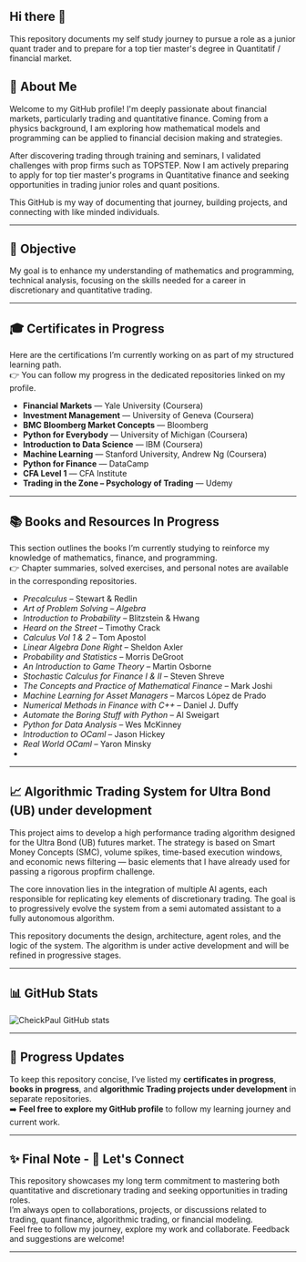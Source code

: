 ## Hi there 👋

This repository documents my self study journey to pursue a role as a junior quant trader and to prepare for a top tier master's degree in Quantitatif / financial market.

## 👤 About Me 

Welcome to my GitHub profile! I'm deeply passionate about financial markets, particularly trading and quantitative finance. Coming from a physics background, I am exploring how mathematical models and programming can be applied to financial decision making and strategies.

After discovering trading through training and seminars, I validated challenges with prop firms such as TOPSTEP. Now I am actively preparing to apply for top tier master's programs in Quantitative finance and seeking opportunities in trading junior roles and quant positions.

This GitHub is my way of documenting that journey, building projects, and connecting with like minded individuals.

---

## 🎯 Objective

My goal is to enhance my understanding of mathematics and programming, technical analysis, focusing on the skills needed for a career in discretionary and quantitative trading.

---

## 🎓 Certificates in Progress

Here are the certifications I’m currently working on as part of my structured learning path.  
👉 You can follow my progress in the dedicated repositories linked on my profile.

- **Financial Markets** — Yale University (Coursera)  
- **Investment Management** — University of Geneva (Coursera)  
- **BMC Bloomberg Market Concepts** — Bloomberg  
- **Python for Everybody** — University of Michigan (Coursera)  
- **Introduction to Data Science** — IBM (Coursera)  
- **Machine Learning** — Stanford University, Andrew Ng (Coursera)  
- **Python for Finance** — DataCamp 
- **CFA Level 1** — CFA Institute
- **Trading in the Zone – Psychology of Trading** — Udemy 

---

## 📚 Books and Resources In Progress

This section outlines the books I’m currently studying to reinforce my knowledge of mathematics, finance, and programming.  
👉 Chapter summaries, solved exercises, and personal notes are available in the corresponding repositories.

- *Precalculus* – Stewart & Redlin  
- *Art of Problem Solving – Algebra*  
- *Introduction to Probability* – Blitzstein & Hwang  
- *Heard on the Street* – Timothy Crack  
- *Calculus Vol 1 & 2* – Tom Apostol  
- *Linear Algebra Done Right* – Sheldon Axler  
- *Probability and Statistics* – Morris DeGroot  
- *An Introduction to Game Theory* – Martin Osborne  
- *Stochastic Calculus for Finance I & II* – Steven Shreve  
- *The Concepts and Practice of Mathematical Finance* – Mark Joshi  
- *Machine Learning for Asset Managers* – Marcos López de Prado  
- *Numerical Methods in Finance with C++* – Daniel J. Duffy  
- *Automate the Boring Stuff with Python* – Al Sweigart  
- *Python for Data Analysis* – Wes McKinney  
- *Introduction to OCaml* – Jason Hickey  
- *Real World OCaml* – Yaron Minsky
- 
---
## 📈 Algorithmic Trading System for Ultra Bond (UB) under development

This project aims to develop a high performance trading algorithm designed for the Ultra Bond (UB) futures market. The strategy is based on Smart Money Concepts (SMC), volume spikes, time-based execution windows, and economic news filtering — basic elements that I have already used for passing a rigorous propfirm challenge. 

The core innovation lies in the integration of multiple AI agents, each responsible for replicating key elements of discretionary trading. The goal is to progressively evolve the system from a semi automated assistant to a fully autonomous algorithm.

This repository documents the design, architecture, agent roles, and the logic of the system. The algorithm is under active development and will be refined in progressive stages.


---

## 📊 GitHub Stats

![CheickPaul GitHub stats](https://github-readme-stats.vercel.app/api?username=CheickPaul&show_icons=true&theme=default)

---

## 🚧 Progress Updates

To keep this repository concise, I’ve listed my **certificates in progress**, **books in progress**, and **algorithmic Trading projects under development** in separate repositories.  
➡️ **Feel free to explore my GitHub profile** to follow my learning journey and current work.

---

##  ✨ Final Note - 🚀 Let's Connect 

This repository showcases my long term commitment to mastering both quantitative and discretionary trading and seeking opportunities in trading roles.  
I’m always open to collaborations, projects, or discussions related to trading, quant finance, algorithmic trading, or financial modeling.  
Feel free to follow my journey, explore my work and collaborate. Feedback and suggestions are welcome!

---



